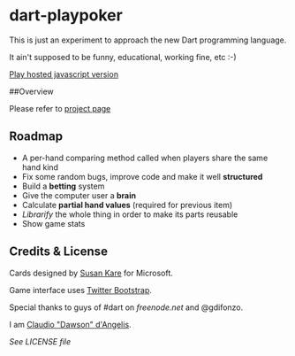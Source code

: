# dart-playpoker

This is just an experiment to approach the new Dart programming language.

It ain't supposed to be funny, educational, working fine, etc :-)

[Play hosted javascript version](http://dart.claudiodangelis.it/dart-playpoker/game/dart-playpoker.html)

##Overview

Please refer to [project page](http://www.claudiodangelis.it/projects/dart-playpoker)

## Roadmap

 - A per-hand comparing method called when players share the same hand kind
 - Fix some random bugs, improve code and make it well **structured**
 - Build a **betting** system
 - Give the computer user a **brain**
 - Calculate **partial hand values** (required for previous item)
 - _Librarify_ the whole thing in order to make its parts reusable
 - Show game stats
 
 
## Credits & License


Cards designed by [Susan Kare](http://www.jfitz.com/cards/) for Microsoft.

Game interface uses [Twitter Bootstrap](twitter.github.com/bootstrap/).

Special thanks to guys of #dart on _freenode.net_ and @gdifonzo.

I am [Claudio "Dawson" d'Angelis](http://www.claudiodangelis.it/about).

_See LICENSE file_